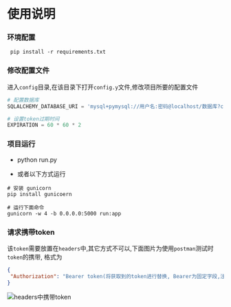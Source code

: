 # 使用说明

### 环境配置 
```shell
 pip install -r requirements.txt
 ```
 
 ### 修改配置文件
 进入`config`目录,在该目录下打开`config.y`文件,修改项目所要的配置文件
 ```python
 # 配置数据库
 SQLALCHEMY_DATABASE_URI = 'mysql+pymysql://用户名:密码@localhost/数据库?charset=utf8'
 
 # 设置token过期时间
EXPIRATION = 60 * 60 * 2
```
 ### 项目运行
 - python run.py

 - 或者以下方式运行
 ```shell
 # 安装 gunicorn
 pip install gunicoern

 # 运行下面命令
 gunicorn -w 4 -b 0.0.0.0:5000 run:app
```
 
 ### 请求携带token
 该`token`需要放置在`headers`中,其它方式不可以,下面图片为使用`postman`测试时`token`的携带, 格式为
 ```json
{
  "Authorization": "Bearer token(将获取到的token进行替换, Bearer为固定字段,注意二者之间需要空格)" 
}
```
 ![headers中携带token](http://tva1.sinaimg.cn/large/0060lm7Tly1g5hzoxx9l0j30ne05v3yq.jpg)
 
 
 
 
 
  
 
 